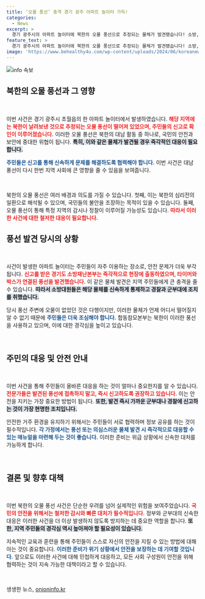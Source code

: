 ```yaml
---
title: ‘오물 풍선’ 충격 경기 광주 아파트 놀이터 가득!
categories:
  - News
excerpt: >
  경기 광주시의 아파트 놀이터에 북한의 오물 풍선으로 추정되는 물체가 발견됐습니다! 소방, 경찰 출동, 국민 안전 주의! 북한의 새로운 시도가 불러온 긴장 속, 자세한 소식은 클릭하여 확인하세요!
feature_text: >
  경기 광주시의 아파트 놀이터에 북한의 오물 풍선으로 추정되는 물체가 발견됐습니다! 소방, 경찰 출동, 국민 안전 주의! 북한의 새로운 시도가 불러온 긴장 속, 자세한 소식은 클릭하여 확인하세요!
image: 'https://www.behealthy4u.com/wp-content/uploads/2024/06/koreanews.jpg'
---
```


<p><img src="https://www.behealthy4u.com/wp-content/uploads/2024/06/koreanews.jpg" alt="info 속보" /></p>

<h2 data-ke-size="size26">북한의 오물 풍선과 그 영향</h2>

<p data-ke-size="size16">&nbsp;</p>

<p>이번 사건은 경기 광주시 초월읍의 한 아파트 놀이터에서 발생하였습니다. <b><span style="color: #ee2323;">해당 지역에는 북한이 날려보낸 것으로 추정되는 오물 풍선이 떨어져 있었으며, 주민들의 신고로 확인이 이루어졌습니다.</span></b> 이러한 오물 풍선은 북한의 대남 활동 중 하나로, 국민의 안전과 보안에 중대한 위협이 됩니다. <b><span style="background-color: #21538527;">특히, 이와 같은 물체가 발견될 경우 즉각적인 대응이 필요합니다.</span></b> </p>

<p><b><span style="color: #1a5490;">주민들은 신고를 통해 신속하게 문제를 해결하도록 협력해야 합니다.</span></b> 이번 사건은 대남 풍선이 다시 한번 지역 사회에 큰 영향을 줄 수 있음을 보여줍니다. <p data-ke-size="size16">&nbsp;</p></p>

<p>북한의 오물 풍선은 여러 배경과 의도를 가질 수 있습니다. 첫째, 이는 북한의 심리전의 일환으로 해석될 수 있으며, 국민들의 불안을 조장하는 목적이 있을 수 있습니다. 둘째, 오물 풍선이 통해 특정 지역의 감시나 정찰이 이루어질 가능성도 있습니다. <b><span style="color: #ee2323;">따라서 이러한 사건에 대한 철저한 대응이 필요합니다.</span></b> </p>

<h2 data-ke-size="size26">풍선 발견 당시의 상황</h2>

<p data-ke-size="size16">&nbsp;</p>

<p>사건이 발생한 아파트 놀이터는 주민들이 자주 이용하는 장소로, 안전 문제가 더욱 부각됩니다. <b><span style="color: #ee2323;">신고를 받은 경기도 소방재난본부는 즉각적으로 현장에 출동하였으며, 타이머와 박스가 연결된 풍선을 발견했습니다.</span></b> 이 같은 물체 발견은 지역 주민들에게 큰 충격을 줄 수 있습니다. <b><span style="background-color: #21538527;">따라서 소방대원들은 해당 물체를 신속하게 통제하고 경찰과 군부대에 조치를 취했습니다.</span></b> </p>

<p>당시 풍선 주변에 오물이 없었던 것은 다행이지만, 이러한 물체가 언제 어디서 떨어질지 알 수 없기 때문에 <b><span style="color: #1a5490;">주민들은 더욱 조심해야 합니다.</span></b> 합동참모본부는 북한이 이러한 풍선을 사용하고 있으며, 이에 대한 경각심을 높이고 있습니다. <p data-ke-size="size16">&nbsp;</p></p>

<h2 data-ke-size="size26">주민의 대응 및 안전 안내</h2>

<p data-ke-size="size16">&nbsp;</p>

<p>이번 사건을 통해 주민들이 올바른 대응을 하는 것이 얼마나 중요한지를 알 수 있습니다. <b><span style="color: #ee2323;">전문가들은 발견된 풍선에 접촉하지 말고, 즉시 신고하도록 권장하고 있습니다.</span></b> 이는 안전을 지키는 가장 중요한 방법이 됩니다. <b><span style="background-color: #21538527;">또한, 발견 즉시 가까운 군부대나 경찰에 신고하는 것이 가장 현명한 조치입니다.</span></b> </p>

<p>안전한 거주 환경을 유지하기 위해서는 주민들이 서로 협력하며 정보 공유를 하는 것이 필수적입니다. <b><span style="color: #1a5490;">각 가정에서는 풍선 또는 의심스러운 물체 발견 시 즉각적으로 대응할 수 있는 매뉴얼을 마련해 두는 것이 좋습니다.</span></b> 이러한 준비는 위급 상황에서 신속한 대처를 가능하게 합니다. <p data-ke-size="size16">&nbsp;</p></p>

<h2 data-ke-size="size26">결론 및 향후 대책</h2>

<p data-ke-size="size16">&nbsp;</p>

<p>이번 북한의 오물 풍선 사건은 단순한 우려를 넘어 실제적인 위험을 보여주었습니다. <b><span style="color: #ee2323;">국민의 안전을 위해서는 철저한 감시와 빠른 대처가 필수적입니다.</span></b> 정부와 군부대의 신속한 대응은 이러한 사건을 더 이상 발생하지 않도록 방지하는 데 중요한 역할을 합니다. <b><span style="background-color: #21538527;">또한, 지역 주민들의 경각심 역시 높아져야 할 필요성이 있습니다.</span></b> </p>

<p>지속적인 교육과 훈련을 통해 주민들이 스스로 자신의 안전을 지킬 수 있는 방법에 대해 아는 것이 중요합니다. <b><span style="color: #1a5490;">이러한 준비가 위기 상황에서 안전을 보장하는 데 기여할 것입니다.</span></b> 앞으로도 이러한 사건에 대해 민첩하게 대응하고, 모든 사회 구성원이 안전을 위해 협력하는 것이 지속 가능한 대책이라고 할 수 있습니다. <p data-ke-size="size16">&nbsp;</p></p>
생생한 뉴스, <a href="https://onioninfo.kr" rel="dofollow">onioninfo.kr</a>


